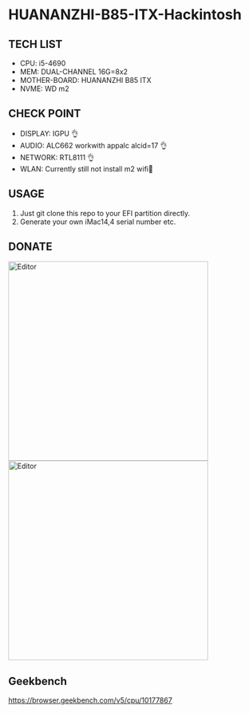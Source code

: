 # HUANANZHI-B85-ITX-Hackintosh 

## TECH LIST
- CPU: i5-4690
- MEM: DUAL-CHANNEL 16G=8x2
- MOTHER-BOARD: HUANANZHI B85 ITX
- NVME: WD m2

## CHECK POINT
- DISPLAY: IGPU 👌
- AUDIO: ALC662 workwith appalc alcid=17 👌
- NETWORK: RTL8111 👌
- WLAN: Currently still not install m2 wifi🤫

## USAGE
1. Just git clone this repo to your EFI partition directly.
2. Generate your own iMac14,4 serial number etc.

## DONATE
<div align="left">
	<img src="https://user-images.githubusercontent.com/10944370/136166690-2ffc29ee-b9e7-4efa-be53-062221553970.png" alt="Editor" width="400">
  <img src="https://user-images.githubusercontent.com/10944370/136166714-e84451fb-fd9b-481c-9ef0-d816b7a20ded.png" alt="Editor" width="400">
</div>

## Geekbench
https://browser.geekbench.com/v5/cpu/10177867
